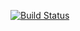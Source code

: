 [![Build Status](https://travis-ci.org/wordshaker/wit_web.svg?branch=master)](https://travis-ci.org/wordshaker/wit_web)